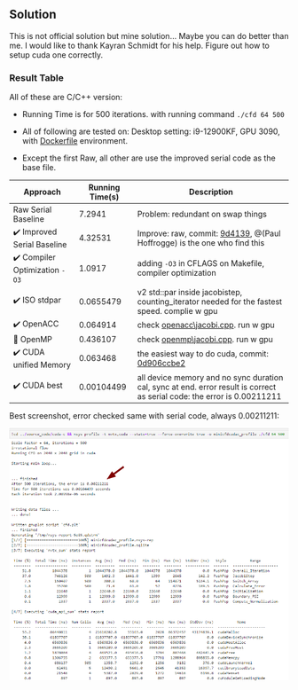 Solution
---


This is not official solution but mine solution... Maybe you can do better than me. I would like to thank Kayran Schmidt for his help. Figure out how to setup cuda one correctly. 

### Result Table

All of these are C/C++ version:

* Running Time is for 500 iterations. with running command `./cfd 64 500`

* All of following are tested on: Desktop setting: i9-12900KF, GPU 3090, with [Dockerfile](../Dockerfile) environment.

* Except the first Raw, all other are use the improved serial code as the base file.

|  Approach  | Running Time(s) | Description  |
| ---------- | ----------- | ------------ |
| Raw Serial Baseline        | 7.2941    |   Problem: redundant on swap things|
| ✔️ Improved Serial Baseline      | 4.32531    |   Improve: raw, commit: [9d4139](https://github.com/Kin-Zhang/nways_accelerated_programming/tree/9d4139039d5cc0ece32c69aa76440667338e967a), @(Paul Hoffrogge) is the one who find this |
| ✔️ Compiler Optimization `-O3`      | 1.0917    |  adding `-O3` in CFLAGS on Makefile, compiler optimization  |
| ✔️ ISO stdpar     | 0.0655479    |  v2 std::par inside jacobistep, counting_iterator needed for the fastest speed. complie w gpu  |
| ✔️ OpenACC     | 0.064914    |  check [openacc\jacobi.cpp](openacc\jacobi.cpp). run w gpu  |
| 🔘 OpenMP     | 0.436107    |  check [openmp\jacobi.cpp](openmp\jacobi.cpp). run w gpu  |
| ✔️ CUDA unified Memory | 0.063468  |  the easiest way to do cuda, commit: [0d906ccbe2](https://github.com/Kin-Zhang/nways_accelerated_programming/tree/0d906ccbe205e189cb1771c29abcf733d4a8b8a1)  |
| ✔️ CUDA best     |  0.00104499  |  all device memory and no sync duration cal, sync at end. error result is correct as serial code: the error is 0.00211211  |

Best screenshot, error checked same with serial code, always 0.00211211:

![cuda_best](../_assets/best.png)